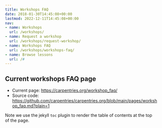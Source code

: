 ```yaml
---
title: Workshops FAQ
date: 2018-01-30T14:45:08+00:00
lastmod: 2022-12-11T14:45:08+00:00
nav:
- name: Workshops
  url: /workshops/
- name: Request a workshop
  url: /workshops/request-workshop/
- name: Workshops FAQ
  url: /workshops/workshops-faq/
- name: Browse lessons
  url: /#
---
```


## Current workshops FAQ page

* Current page: https://carpentries.org/workshop_faq/ 
* Source code: https://github.com/carpentries/carpentries.org/blob/main/pages/workshop_faq.md?plain=1

Note we use the jekyll `toc` plugin to render the table of contents at the top of the page.